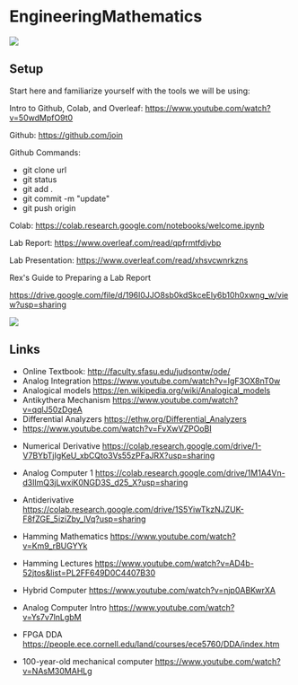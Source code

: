 # EngineeringMathematics

<img src="https://www.re-thinkingthefuture.com/wp-content/uploads/2020/12/A2573-10-Things-you-did-not-know-about-the-Tacoma-Narrows-Bridge.jpg">

## Setup

Start here and familiarize yourself with the tools we will be using:


Intro to Github, Colab, and Overleaf: https://www.youtube.com/watch?v=50wdMpfO9t0


Github: https://github.com/join

Github Commands:

* git clone url
* git status
* git add .
* git commit -m "update"
* git push origin


Colab: https://colab.research.google.com/notebooks/welcome.ipynb


Lab Report: https://www.overleaf.com/read/qpfrmtfdjvbp


Lab Presentation: https://www.overleaf.com/read/xhsvcwnrkzns


Rex's Guide to Preparing a Lab Report

https://drive.google.com/file/d/196l0JJO8sb0kdSkceEly6b10h0xwng_w/view?usp=sharing

<img src="https://99percentinvisible.org/app/uploads/2016/10/cybersyn-screen.jpg">


## Links
* Online Textbook: http://faculty.sfasu.edu/judsontw/ode/
* Analog Integration https://www.youtube.com/watch?v=IgF3OX8nT0w
* Analogical models https://en.wikipedia.org/wiki/Analogical_models
* Antikythera Mechanism https://www.youtube.com/watch?v=qqlJ50zDgeA
* Differential Analyzers https://ethw.org/Differential_Analyzers
* https://www.youtube.com/watch?v=FvXwVZPOoBI

<!--- 
* https://sam-dolan.staff.shef.ac.uk/mas212/notebooks/ODE_Example.html
* https://www.cfm.brown.edu/people/dobrush/am33/SymPy/index.html
* https://people.bu.edu/marc777/docs/WeberFechner-CoCoNIPS.pdf
* https://github.com/Zymrael/awesome-neural-ode
* https://catlikecoding.com/unity/tutorials/basics/
* Wave Equation https://personal.math.ubc.ca/~feldman/m256/wave.pdf
* Schrodinger Equation https://arxiv.org/pdf/physics/0610121.pdf

## Notebooks

* https://colab.research.google.com/drive/1jLUcg9jkYtNt2i6XG3sXsuDshx9xS3BH?usp=sharing
* https://colab.research.google.com/drive/1WTX38Z-w1EUX7a4GGzsv4oOuFWA8kMcf?usp=sharing
* https://colab.research.google.com/drive/1sdMmmKbTBK28isJ4Hu_XeLApRPjvvFmA?usp=sharing
-->

* Numerical Derivative https://colab.research.google.com/drive/1-V7BYbTjIgKeU_xbCQto3Vs55zPFaJRX?usp=sharing
* Analog Computer 1 https://colab.research.google.com/drive/1M1A4Vn-d3IlmQ3jLwxiK0NGD3S_d25_X?usp=sharing
* Antiderivative https://colab.research.google.com/drive/1S5YiwTkzNJZUK-F8fZGE_5iziZby_lVq?usp=sharing

* Hamming Mathematics https://www.youtube.com/watch?v=Km9_rBUGYYk
* Hamming Lectures https://www.youtube.com/watch?v=AD4b-52jtos&list=PL2FF649D0C4407B30

* Hybrid Computer https://www.youtube.com/watch?v=njp0ABKwrXA
* Analog Computer Intro https://www.youtube.com/watch?v=Ys7v7lnLgbM
* FPGA DDA https://people.ece.cornell.edu/land/courses/ece5760/DDA/index.htm
* 100-year-old mechanical computer https://www.youtube.com/watch?v=NAsM30MAHLg
